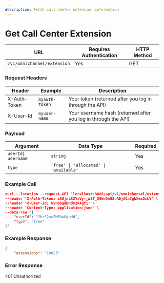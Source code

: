 ```yaml
---
description: Fetch call center extension information
---
```


# Get Call Center Extension

| **URL**                     | **Requires Authentication** | **HTTP Method** |
| --------------------------- | --------------------------- | --------------- |
| `/v1/omnichannel/extension` | Yes                         | GET             |

### Request Headers

| **Header**   | **Example**    | **Description**                                                |
| ------------ | -------------- | -------------------------------------------------------------- |
| X-Auth-Token | `myauth-token` | Your token (returned after you log in through the API)         |
| X-User-Id    | `myuser-name`  | Your username hash (returned after you log in through the API) |

### Payload

| **Argument**        | **Data Type**                          | **Required** |
| ------------------- | -------------------------------------- | ------------ |
| `userId\| username` | `string`                               | Yes          |
| `type`              | `'free' \| 'allocated' \| 'available'` | Yes          |

### Example Call

```json
curl --location --request GET 'localhost:3000/api/v1/omnichannel/extension? \
--header 'X-Auth-Token: xS8jnLS2YzVy-_w8T_S0WnQm5SnADjACa7gbXmcOcLY' \
--header 'X-User-Id: 6vHSSqdBHdm2R4gfi' \
--header 'Content-Type: application/json' \
--data-raw '{
    "userId": "2hzS2maZM39wGggdd",
    "type": "free"
}'
```

### Example Response

```json
{
    "extensions": "10023"
```

### Error Response

401 Unauthorized

